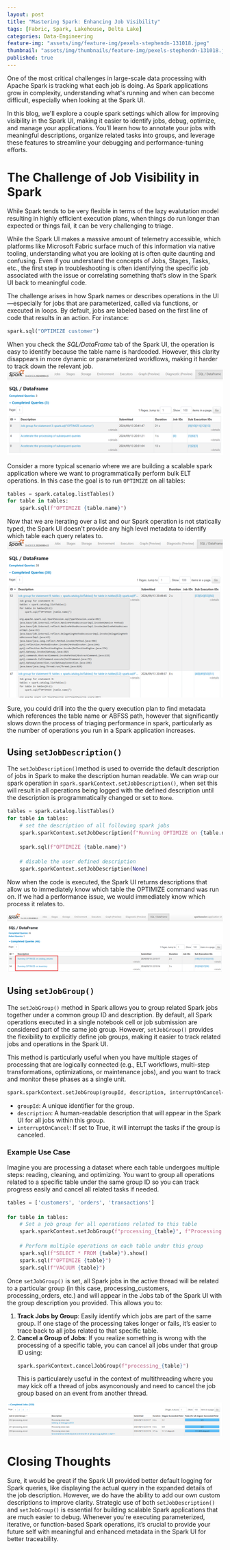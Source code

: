```yaml
---
layout: post
title: "Mastering Spark: Enhancing Job Visibility"
tags: [Fabric, Spark, Lakehouse, Delta Lake]
categories: Data-Engineering
feature-img: "assets/img/feature-img/pexels-stephendn-131018.jpeg"
thumbnail: "assets/img/thumbnails/feature-img/pexels-stephendn-131018.jpeg"
published: true
---
```


One of the most critical challenges in large-scale data processing with Apache Spark is tracking what each job is doing. As Spark applications grow in complexity, understanding what's running and when can become difficult, especially when looking at the Spark UI. 

In this blog, we'll explore a couple spark settings which allow for improving visibility in the Spark UI, making it easier to identify jobs, debug, optimize, and manage your applications. You’ll learn how to annotate your jobs with meaningful descriptions, organize related tasks into groups, and leverage these features to streamline your debugging and performance-tuning efforts. 

# The Challenge of Job Visibility in Spark
While Spark tends to be very flexible in terms of the lazy evalutation model resulting in highly efficient execution plans, when things do run longer than expected or things fail, it can be very challenging to triage.

While the Spark UI makes a massive amount of telemetry accessible, which platforms like Microsoft Fabric surface much of this information via native tooling, understanding what you are looking at is often quite daunting and confusing. Even if you understand the concepts of Jobs, Stages, Tasks, etc., the first step in troubleshooting is often identifying the specific job associated with the issue or correlating something that’s slow in the Spark UI back to meaningful code.

The challenge arises in how Spark names or describes operations in the UI—especially for jobs that are parameterized, called via functions, or executed in loops. By default, jobs are labeled based on the first line of code that results in an action. For instance:
```python
spark.sql("OPTIMIZE customer")
```
When you check the _SQL/DataFrame_ tab of the Spark UI, the operation is easy to identify because the table name is hardcoded. However, this clarity disappears in more dynamic or parameterized workflows, making it harder to track down the relevant job.
![simple descriptions](/assets/img/posts/Enhancing-Job-Visibility/simple.png)

Consider a more typical scenario where we are building a scalable spark application where we want to programmatically perform bulk ELT operations. In this case the goal is to run `OPTIMIZE` on all tables:

```python
tables = spark.catalog.listTables()
for table in tables:
    spark.sql(f"OPTIMIZE {table.name}")
```
Now that we are iterating over a list and our Spark operation is not statically typed, the Spark UI doesn't provide any high level metadata to identify which table each query relates to.
![poor descriptions](/assets/img/posts/Enhancing-Job-Visibility/poor.png)

Sure, you could drill into the the query execution plan to find metadata which references the table name or ABFSS path, however that significantly slows down the process of triaging performance in spark, particularly as the number of operations you run in a Spark application increases.

## Using `setJobDescription()`
The `setJobDescription()`method is used to override the default description of jobs in Spark to make the description human readable. We can wrap our spark operation in `spark.sparkContext.setJobDescription()`, when set this will result in all operations being logged with the defined description until the description is programmatically changed or set to `None`.

```python
tables = spark.catalog.listTables()
for table in tables:
    # set the description of all following spark jobs
    spark.sparkContext.setJobDescription(f"Running OPTIMIZE on {table.name}")

    spark.sql(f"OPTIMIZE {table.name}")

    # disable the user defined description
    spark.sparkContext.setJobDescription(None)
```
Now when the code is executed, the Spark UI returns descriptions that allow us to immediately know which table the OPTIMIZE command was run on. If we had a performance issue, we would immediately know which process it relates to.

![job description](/assets/img/posts/Enhancing-Job-Visibility/jobDescription.png)

## Using `setJobGroup()`
The `setJobGroup()` method in Spark allows you to group related Spark jobs together under a common group ID and description. By default, all Spark operations executed in a single notebook cell or job submission are considered part of the same job group. However, `setJobGroup()` provides the flexibility to explicitly define job groups, making it easier to track related jobs and operations in the Spark UI.

This method is particularly useful when you have multiple stages of processing that are logically connected (e.g., ELT workflows, multi-step transformations, optimizations, or maintenance jobs), and you want to track and monitor these phases as a single unit.

```python
spark.sparkContext.setJobGroup(groupId, description, interruptOnCancel=False)
```
- `groupId`: A unique identifier for the group.
- `description`: A human-readable description that will appear in the Spark UI for all jobs within this group.
- `interruptOnCancel`: If set to True, it will interrupt the tasks if the group is canceled.

### Example Use Case
Imagine you are processing a dataset where each table undergoes multiple steps: reading, cleaning, and optimizing. You want to group all operations related to a specific table under the same group ID so you can track progress easily and cancel all related tasks if needed.

```python
tables = ['customers', 'orders', 'transactions']

for table in tables:
    # Set a job group for all operations related to this table
    spark.sparkContext.setJobGroup(f"processing_{table}", f"Processing {table} data", interruptOnCancel=True)

    # Perform multiple operations on each table under this group
    spark.sql(f"SELECT * FROM {table}").show()
    spark.sql(f"OPTIMIZE {table}")
    spark.sql(f"VACUUM {table}")
```

Once `setJobGroup()` is set, all Spark jobs in the active thread will be related to a particular group (in this case, processing_customers, processing_orders, etc.) and will appear in the Jobs tab of the Spark UI with the group description you provided. This allows you to:

1. **Track Jobs by Group**: Easily identify which jobs are part of the same group. If one stage of the processing takes longer or fails, it’s easier to trace back to all jobs related to that specific table.
1. **Cancel a Group of Jobs**: If you realize something is wrong with the processing of a specific table, you can cancel all jobs under that group ID using:
    ```python
    spark.sparkContext.cancelJobGroup(f"processing_{table}")
    ```
    This is particularely useful in the context of multithreading where you may kick off a thread of jobs asynconously and need to cancel the job group based on an event from another thread.

![job group](/assets/img/posts/Enhancing-Job-Visibility/jobGroup.png)

# Closing Thoughts
Sure, it would be great if the Spark UI provided better default logging for Spark queries, like displaying the actual query in the expanded details of the job description. However, we do have the ability to add our own custom descriptions to improve clarity. Strategic use of both `setJobDescription()` and `setJobGroup()` is essential for building scalable Spark applications that are much easier to debug. Whenever you're executing parameterized, iterative, or function-based Spark operations, it’s crucial to provide your future self with meaningful and enhanced metadata in the Spark UI for better traceability.
